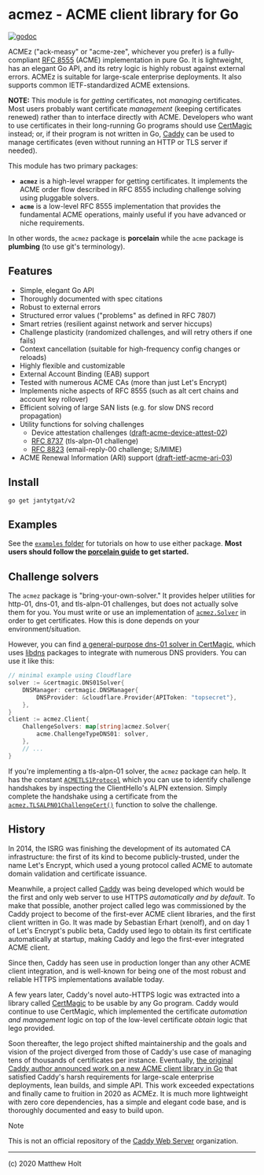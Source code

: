 acmez - ACME client library for Go
==================================

[![godoc](https://pkg.go.dev/badge/github.com/mholt/acmez/v2)](https://pkg.go.dev/github.com/mholt/acmez/v2)

ACMEz ("ack-measy" or "acme-zee", whichever you prefer) is a fully-compliant [RFC 8555](https://tools.ietf.org/html/rfc8555) (ACME) implementation in pure Go. It is lightweight, has an elegant Go API, and its retry logic is highly robust against external errors. ACMEz is suitable for large-scale enterprise deployments. It also supports common IETF-standardized ACME extensions.

**NOTE:** This module is for _getting_ certificates, not _managing_ certificates. Most users probably want certificate _management_ (keeping certificates renewed) rather than to interface directly with ACME. Developers who want to use certificates in their long-running Go programs should use [CertMagic](https://github.com/caddyserver/certmagic) instead; or, if their program is not written in Go, [Caddy](https://caddyserver.com/) can be used to manage certificates (even without running an HTTP or TLS server if needed).

This module has two primary packages:

- **`acmez`** is a high-level wrapper for getting certificates. It implements the ACME order flow described in RFC 8555 including challenge solving using pluggable solvers.
- **`acme`** is a low-level RFC 8555 implementation that provides the fundamental ACME operations, mainly useful if you have advanced or niche requirements.

In other words, the `acmez` package is **porcelain** while the `acme` package is **plumbing** (to use git's terminology).


## Features

- Simple, elegant Go API
- Thoroughly documented with spec citations
- Robust to external errors
- Structured error values ("problems" as defined in RFC 7807)
- Smart retries (resilient against network and server hiccups)
- Challenge plasticity (randomized challenges, and will retry others if one fails)
- Context cancellation (suitable for high-frequency config changes or reloads)
- Highly flexible and customizable
- External Account Binding (EAB) support
- Tested with numerous ACME CAs (more than just Let's Encrypt)
- Implements niche aspects of RFC 8555 (such as alt cert chains and account key rollover)
- Efficient solving of large SAN lists (e.g. for slow DNS record propagation)
- Utility functions for solving challenges
	- Device attestation challenges ([draft-acme-device-attest-02](https://datatracker.ietf.org/doc/draft-acme-device-attest/))
	- [RFC 8737](https://www.rfc-editor.org/rfc/rfc8737.html) (tls-alpn-01 challenge)
	- [RFC 8823](https://www.rfc-editor.org/rfc/rfc8823.html) (email-reply-00 challenge; S/MIME)
- ACME Renewal Information (ARI) support ([draft-ietf-acme-ari-03](https://datatracker.ietf.org/doc/draft-ietf-acme-ari/))


## Install

```
go get jantytgat/v2
```


## Examples

See the [`examples` folder](https://github.com/mholt/acmez/tree/master/examples) for tutorials on how to use either package. **Most users should follow the [porcelain guide](https://github.com/mholt/acmez/blob/master/examples/porcelain/main.go) to get started.**


## Challenge solvers

The `acmez` package is "bring-your-own-solver." It provides helper utilities for http-01, dns-01, and tls-alpn-01 challenges, but does not actually solve them for you. You must write or use an implementation of [`acmez.Solver`](https://pkg.go.dev/github.com/mholt/acmez/v2#Solver) in order to get certificates. How this is done depends on your environment/situation.

However, you can find [a general-purpose dns-01 solver in CertMagic](https://pkg.go.dev/github.com/caddyserver/certmagic#DNS01Solver), which uses [libdns](https://github.com/libdns) packages to integrate with numerous DNS providers. You can use it like this:

```go
// minimal example using Cloudflare
solver := &certmagic.DNS01Solver{
	DNSManager: certmagic.DNSManager{
		DNSProvider: &cloudflare.Provider{APIToken: "topsecret"},
	},
}
client := acmez.Client{
	ChallengeSolvers: map[string]acmez.Solver{
		acme.ChallengeTypeDNS01: solver,
	},
	// ...
}
```

If you're implementing a tls-alpn-01 solver, the `acmez` package can help. It has the constant [`ACMETLS1Protocol`](https://pkg.go.dev/github.com/mholt/acmez/v2#pkg-constants) which you can use to identify challenge handshakes by inspecting the ClientHello's ALPN extension. Simply complete the handshake using a certificate from the [`acmez.TLSALPN01ChallengeCert()`](https://pkg.go.dev/github.com/mholt/acmez/v2#TLSALPN01ChallengeCert) function to solve the challenge.



## History

In 2014, the ISRG was finishing the development of its automated CA infrastructure: the first of its kind to become publicly-trusted, under the name Let's Encrypt, which used a young protocol called ACME to automate domain validation and certificate issuance.

Meanwhile, a project called [Caddy](https://caddyserver.com) was being developed which would be the first and only web server to use HTTPS _automatically and by default_. To make that possible, another project called lego was commissioned by the Caddy project to become of the first-ever ACME client libraries, and the first client written in Go. It was made by Sebastian Erhart (xenolf), and on day 1 of Let's Encrypt's public beta, Caddy used lego to obtain its first certificate automatically at startup, making Caddy and lego the first-ever integrated ACME client.

Since then, Caddy has seen use in production longer than any other ACME client integration, and is well-known for being one of the most robust and reliable HTTPS implementations available today.

A few years later, Caddy's novel auto-HTTPS logic was extracted into a library called [CertMagic](https://github.com/caddyserver/certmagic) to be usable by any Go program. Caddy would continue to use CertMagic, which implemented the certificate _automation and management_ logic on top of the low-level certificate _obtain_ logic that lego provided.

Soon thereafter, the lego project shifted maintainership and the goals and vision of the project diverged from those of Caddy's use case of managing tens of thousands of certificates per instance. Eventually, [the original Caddy author announced work on a new ACME client library in Go](https://github.com/caddyserver/certmagic/issues/71) that satisfied Caddy's harsh requirements for large-scale enterprise deployments, lean builds, and simple API. This work exceeded expectations and finally came to fruition in 2020 as ACMEz. It is much more lightweight with zero core dependencies, has a simple and elegant code base, and is thoroughly documented and easy to build upon.

> [!NOTE]
> This is not an official repository of the [Caddy Web Server](https://github.com/caddyserver) organization.

---

(c) 2020 Matthew Holt
